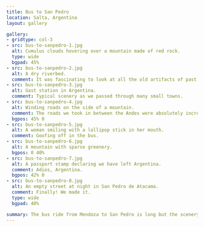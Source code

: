 ```yaml
---
title: Bus to San Pedro
location: Salta, Argentina
layout: gallery

gallery:
- gridtype: col-3
- src: bus-to-sanpedro-1.jpg
  alt: Cumulus clouds hovering over a mountain made of red rock.
  type: wide
  bgpad: 45%
- src: bus-to-sanpedro-2.jpg
  alt: A dry riverbed.
  comment: It was fascinating to look at all the old artifacts of past eras. There were many dry riverbeds and other signs of a once-active landscape that is no longer changing as fast (for now).
- src: bus-to-sanpedro-3.jpg
  alt: Gast station in Argentina.
  comment: Typical scenery as we passed through many small towns.
- src: bus-to-sanpedro-4.jpg
  alt: Winding roads on the side of a mountain.
  comment: The roads we took in between the Andes were absolutely incredible to travel on. We'd slowly make our way up a mountain and unceremoniously return down the other side.
  bgpos: 45% 0
- src: bus-to-sanpedro-5.jpg
  alt: A woman smiling with a lollipop stick in her mouth.
  comment: Goofing off in the bus.
- src: bus-to-sanpedro-6.jpg
  alt: A mountain with sparse greenery.
  bgpos: 0 40%
- src: bus-to-sanpedro-7.jpg
  alt: A passport stamp declaring we have left Argentina.
  comment: Adios, Argentina.
  bgpos: 42% 0
- src: bus-to-sanpedro-8.jpg
  alt: An empty street at night in San Pedro de Atacama.
  comment: Finally! We made it.
  type: wide
  bgpad: 40%

summary: The bus ride from Mendoza to San Pedro is long but the scenery is absolutely stunning. We stopped overnight in Salta, Argentina. Otherwise we just enjoyed the earth rolling by, slowly turning from lush green into arid desert as we approached San Pedro.
---
```


